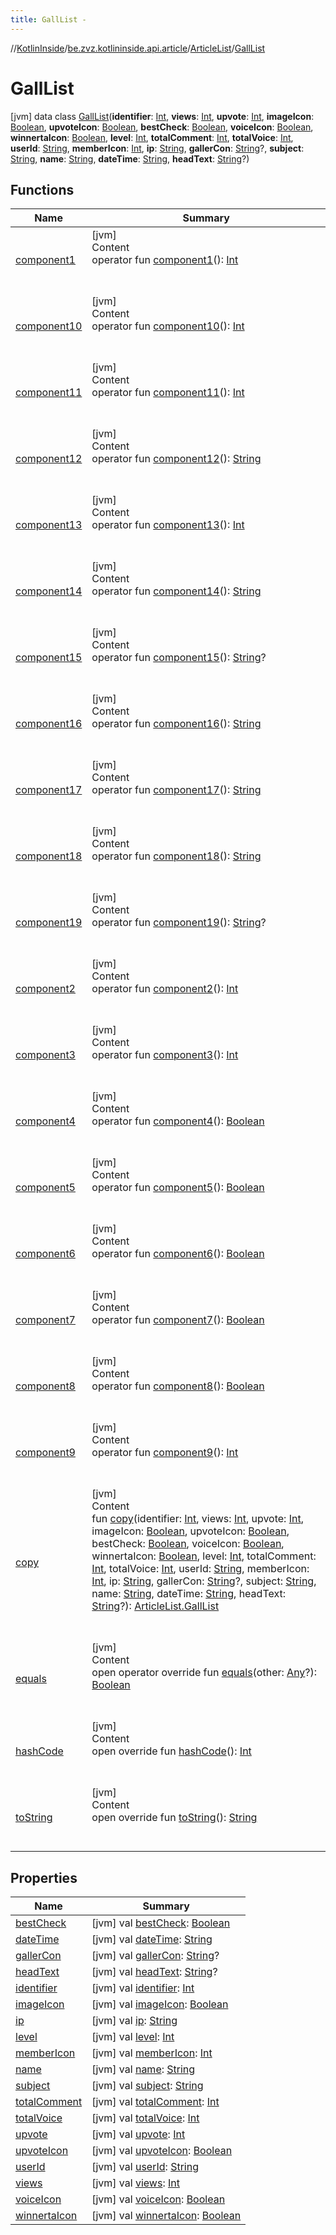 ```yaml
---
title: GallList -
---
```

//[KotlinInside](../../../index.md)/[be.zvz.kotlininside.api.article](../../index.md)/[ArticleList](../index.md)/[GallList](index.md)



# GallList  
 [jvm] data class [GallList](index.md)(**identifier**: [Int](https://kotlinlang.org/api/latest/jvm/stdlib/kotlin/-int/index.html), **views**: [Int](https://kotlinlang.org/api/latest/jvm/stdlib/kotlin/-int/index.html), **upvote**: [Int](https://kotlinlang.org/api/latest/jvm/stdlib/kotlin/-int/index.html), **imageIcon**: [Boolean](https://kotlinlang.org/api/latest/jvm/stdlib/kotlin/-boolean/index.html), **upvoteIcon**: [Boolean](https://kotlinlang.org/api/latest/jvm/stdlib/kotlin/-boolean/index.html), **bestCheck**: [Boolean](https://kotlinlang.org/api/latest/jvm/stdlib/kotlin/-boolean/index.html), **voiceIcon**: [Boolean](https://kotlinlang.org/api/latest/jvm/stdlib/kotlin/-boolean/index.html), **winnertaIcon**: [Boolean](https://kotlinlang.org/api/latest/jvm/stdlib/kotlin/-boolean/index.html), **level**: [Int](https://kotlinlang.org/api/latest/jvm/stdlib/kotlin/-int/index.html), **totalComment**: [Int](https://kotlinlang.org/api/latest/jvm/stdlib/kotlin/-int/index.html), **totalVoice**: [Int](https://kotlinlang.org/api/latest/jvm/stdlib/kotlin/-int/index.html), **userId**: [String](https://kotlinlang.org/api/latest/jvm/stdlib/kotlin/-string/index.html), **memberIcon**: [Int](https://kotlinlang.org/api/latest/jvm/stdlib/kotlin/-int/index.html), **ip**: [String](https://kotlinlang.org/api/latest/jvm/stdlib/kotlin/-string/index.html), **gallerCon**: [String](https://kotlinlang.org/api/latest/jvm/stdlib/kotlin/-string/index.html)?, **subject**: [String](https://kotlinlang.org/api/latest/jvm/stdlib/kotlin/-string/index.html), **name**: [String](https://kotlinlang.org/api/latest/jvm/stdlib/kotlin/-string/index.html), **dateTime**: [String](https://kotlinlang.org/api/latest/jvm/stdlib/kotlin/-string/index.html), **headText**: [String](https://kotlinlang.org/api/latest/jvm/stdlib/kotlin/-string/index.html)?)   


## Functions  
  
|  Name|  Summary| 
|---|---|
| <a name="be.zvz.kotlininside.api.article/ArticleList.GallList/component1/#/PointingToDeclaration/"></a>[component1](component1.md)| <a name="be.zvz.kotlininside.api.article/ArticleList.GallList/component1/#/PointingToDeclaration/"></a>[jvm]  <br>Content  <br>operator fun [component1](component1.md)(): [Int](https://kotlinlang.org/api/latest/jvm/stdlib/kotlin/-int/index.html)  <br><br><br>
| <a name="be.zvz.kotlininside.api.article/ArticleList.GallList/component10/#/PointingToDeclaration/"></a>[component10](component10.md)| <a name="be.zvz.kotlininside.api.article/ArticleList.GallList/component10/#/PointingToDeclaration/"></a>[jvm]  <br>Content  <br>operator fun [component10](component10.md)(): [Int](https://kotlinlang.org/api/latest/jvm/stdlib/kotlin/-int/index.html)  <br><br><br>
| <a name="be.zvz.kotlininside.api.article/ArticleList.GallList/component11/#/PointingToDeclaration/"></a>[component11](component11.md)| <a name="be.zvz.kotlininside.api.article/ArticleList.GallList/component11/#/PointingToDeclaration/"></a>[jvm]  <br>Content  <br>operator fun [component11](component11.md)(): [Int](https://kotlinlang.org/api/latest/jvm/stdlib/kotlin/-int/index.html)  <br><br><br>
| <a name="be.zvz.kotlininside.api.article/ArticleList.GallList/component12/#/PointingToDeclaration/"></a>[component12](component12.md)| <a name="be.zvz.kotlininside.api.article/ArticleList.GallList/component12/#/PointingToDeclaration/"></a>[jvm]  <br>Content  <br>operator fun [component12](component12.md)(): [String](https://kotlinlang.org/api/latest/jvm/stdlib/kotlin/-string/index.html)  <br><br><br>
| <a name="be.zvz.kotlininside.api.article/ArticleList.GallList/component13/#/PointingToDeclaration/"></a>[component13](component13.md)| <a name="be.zvz.kotlininside.api.article/ArticleList.GallList/component13/#/PointingToDeclaration/"></a>[jvm]  <br>Content  <br>operator fun [component13](component13.md)(): [Int](https://kotlinlang.org/api/latest/jvm/stdlib/kotlin/-int/index.html)  <br><br><br>
| <a name="be.zvz.kotlininside.api.article/ArticleList.GallList/component14/#/PointingToDeclaration/"></a>[component14](component14.md)| <a name="be.zvz.kotlininside.api.article/ArticleList.GallList/component14/#/PointingToDeclaration/"></a>[jvm]  <br>Content  <br>operator fun [component14](component14.md)(): [String](https://kotlinlang.org/api/latest/jvm/stdlib/kotlin/-string/index.html)  <br><br><br>
| <a name="be.zvz.kotlininside.api.article/ArticleList.GallList/component15/#/PointingToDeclaration/"></a>[component15](component15.md)| <a name="be.zvz.kotlininside.api.article/ArticleList.GallList/component15/#/PointingToDeclaration/"></a>[jvm]  <br>Content  <br>operator fun [component15](component15.md)(): [String](https://kotlinlang.org/api/latest/jvm/stdlib/kotlin/-string/index.html)?  <br><br><br>
| <a name="be.zvz.kotlininside.api.article/ArticleList.GallList/component16/#/PointingToDeclaration/"></a>[component16](component16.md)| <a name="be.zvz.kotlininside.api.article/ArticleList.GallList/component16/#/PointingToDeclaration/"></a>[jvm]  <br>Content  <br>operator fun [component16](component16.md)(): [String](https://kotlinlang.org/api/latest/jvm/stdlib/kotlin/-string/index.html)  <br><br><br>
| <a name="be.zvz.kotlininside.api.article/ArticleList.GallList/component17/#/PointingToDeclaration/"></a>[component17](component17.md)| <a name="be.zvz.kotlininside.api.article/ArticleList.GallList/component17/#/PointingToDeclaration/"></a>[jvm]  <br>Content  <br>operator fun [component17](component17.md)(): [String](https://kotlinlang.org/api/latest/jvm/stdlib/kotlin/-string/index.html)  <br><br><br>
| <a name="be.zvz.kotlininside.api.article/ArticleList.GallList/component18/#/PointingToDeclaration/"></a>[component18](component18.md)| <a name="be.zvz.kotlininside.api.article/ArticleList.GallList/component18/#/PointingToDeclaration/"></a>[jvm]  <br>Content  <br>operator fun [component18](component18.md)(): [String](https://kotlinlang.org/api/latest/jvm/stdlib/kotlin/-string/index.html)  <br><br><br>
| <a name="be.zvz.kotlininside.api.article/ArticleList.GallList/component19/#/PointingToDeclaration/"></a>[component19](component19.md)| <a name="be.zvz.kotlininside.api.article/ArticleList.GallList/component19/#/PointingToDeclaration/"></a>[jvm]  <br>Content  <br>operator fun [component19](component19.md)(): [String](https://kotlinlang.org/api/latest/jvm/stdlib/kotlin/-string/index.html)?  <br><br><br>
| <a name="be.zvz.kotlininside.api.article/ArticleList.GallList/component2/#/PointingToDeclaration/"></a>[component2](component2.md)| <a name="be.zvz.kotlininside.api.article/ArticleList.GallList/component2/#/PointingToDeclaration/"></a>[jvm]  <br>Content  <br>operator fun [component2](component2.md)(): [Int](https://kotlinlang.org/api/latest/jvm/stdlib/kotlin/-int/index.html)  <br><br><br>
| <a name="be.zvz.kotlininside.api.article/ArticleList.GallList/component3/#/PointingToDeclaration/"></a>[component3](component3.md)| <a name="be.zvz.kotlininside.api.article/ArticleList.GallList/component3/#/PointingToDeclaration/"></a>[jvm]  <br>Content  <br>operator fun [component3](component3.md)(): [Int](https://kotlinlang.org/api/latest/jvm/stdlib/kotlin/-int/index.html)  <br><br><br>
| <a name="be.zvz.kotlininside.api.article/ArticleList.GallList/component4/#/PointingToDeclaration/"></a>[component4](component4.md)| <a name="be.zvz.kotlininside.api.article/ArticleList.GallList/component4/#/PointingToDeclaration/"></a>[jvm]  <br>Content  <br>operator fun [component4](component4.md)(): [Boolean](https://kotlinlang.org/api/latest/jvm/stdlib/kotlin/-boolean/index.html)  <br><br><br>
| <a name="be.zvz.kotlininside.api.article/ArticleList.GallList/component5/#/PointingToDeclaration/"></a>[component5](component5.md)| <a name="be.zvz.kotlininside.api.article/ArticleList.GallList/component5/#/PointingToDeclaration/"></a>[jvm]  <br>Content  <br>operator fun [component5](component5.md)(): [Boolean](https://kotlinlang.org/api/latest/jvm/stdlib/kotlin/-boolean/index.html)  <br><br><br>
| <a name="be.zvz.kotlininside.api.article/ArticleList.GallList/component6/#/PointingToDeclaration/"></a>[component6](component6.md)| <a name="be.zvz.kotlininside.api.article/ArticleList.GallList/component6/#/PointingToDeclaration/"></a>[jvm]  <br>Content  <br>operator fun [component6](component6.md)(): [Boolean](https://kotlinlang.org/api/latest/jvm/stdlib/kotlin/-boolean/index.html)  <br><br><br>
| <a name="be.zvz.kotlininside.api.article/ArticleList.GallList/component7/#/PointingToDeclaration/"></a>[component7](component7.md)| <a name="be.zvz.kotlininside.api.article/ArticleList.GallList/component7/#/PointingToDeclaration/"></a>[jvm]  <br>Content  <br>operator fun [component7](component7.md)(): [Boolean](https://kotlinlang.org/api/latest/jvm/stdlib/kotlin/-boolean/index.html)  <br><br><br>
| <a name="be.zvz.kotlininside.api.article/ArticleList.GallList/component8/#/PointingToDeclaration/"></a>[component8](component8.md)| <a name="be.zvz.kotlininside.api.article/ArticleList.GallList/component8/#/PointingToDeclaration/"></a>[jvm]  <br>Content  <br>operator fun [component8](component8.md)(): [Boolean](https://kotlinlang.org/api/latest/jvm/stdlib/kotlin/-boolean/index.html)  <br><br><br>
| <a name="be.zvz.kotlininside.api.article/ArticleList.GallList/component9/#/PointingToDeclaration/"></a>[component9](component9.md)| <a name="be.zvz.kotlininside.api.article/ArticleList.GallList/component9/#/PointingToDeclaration/"></a>[jvm]  <br>Content  <br>operator fun [component9](component9.md)(): [Int](https://kotlinlang.org/api/latest/jvm/stdlib/kotlin/-int/index.html)  <br><br><br>
| <a name="be.zvz.kotlininside.api.article/ArticleList.GallList/copy/#kotlin.Int#kotlin.Int#kotlin.Int#kotlin.Boolean#kotlin.Boolean#kotlin.Boolean#kotlin.Boolean#kotlin.Boolean#kotlin.Int#kotlin.Int#kotlin.Int#kotlin.String#kotlin.Int#kotlin.String#kotlin.String?#kotlin.String#kotlin.String#kotlin.String#kotlin.String?/PointingToDeclaration/"></a>[copy](copy.md)| <a name="be.zvz.kotlininside.api.article/ArticleList.GallList/copy/#kotlin.Int#kotlin.Int#kotlin.Int#kotlin.Boolean#kotlin.Boolean#kotlin.Boolean#kotlin.Boolean#kotlin.Boolean#kotlin.Int#kotlin.Int#kotlin.Int#kotlin.String#kotlin.Int#kotlin.String#kotlin.String?#kotlin.String#kotlin.String#kotlin.String#kotlin.String?/PointingToDeclaration/"></a>[jvm]  <br>Content  <br>fun [copy](copy.md)(identifier: [Int](https://kotlinlang.org/api/latest/jvm/stdlib/kotlin/-int/index.html), views: [Int](https://kotlinlang.org/api/latest/jvm/stdlib/kotlin/-int/index.html), upvote: [Int](https://kotlinlang.org/api/latest/jvm/stdlib/kotlin/-int/index.html), imageIcon: [Boolean](https://kotlinlang.org/api/latest/jvm/stdlib/kotlin/-boolean/index.html), upvoteIcon: [Boolean](https://kotlinlang.org/api/latest/jvm/stdlib/kotlin/-boolean/index.html), bestCheck: [Boolean](https://kotlinlang.org/api/latest/jvm/stdlib/kotlin/-boolean/index.html), voiceIcon: [Boolean](https://kotlinlang.org/api/latest/jvm/stdlib/kotlin/-boolean/index.html), winnertaIcon: [Boolean](https://kotlinlang.org/api/latest/jvm/stdlib/kotlin/-boolean/index.html), level: [Int](https://kotlinlang.org/api/latest/jvm/stdlib/kotlin/-int/index.html), totalComment: [Int](https://kotlinlang.org/api/latest/jvm/stdlib/kotlin/-int/index.html), totalVoice: [Int](https://kotlinlang.org/api/latest/jvm/stdlib/kotlin/-int/index.html), userId: [String](https://kotlinlang.org/api/latest/jvm/stdlib/kotlin/-string/index.html), memberIcon: [Int](https://kotlinlang.org/api/latest/jvm/stdlib/kotlin/-int/index.html), ip: [String](https://kotlinlang.org/api/latest/jvm/stdlib/kotlin/-string/index.html), gallerCon: [String](https://kotlinlang.org/api/latest/jvm/stdlib/kotlin/-string/index.html)?, subject: [String](https://kotlinlang.org/api/latest/jvm/stdlib/kotlin/-string/index.html), name: [String](https://kotlinlang.org/api/latest/jvm/stdlib/kotlin/-string/index.html), dateTime: [String](https://kotlinlang.org/api/latest/jvm/stdlib/kotlin/-string/index.html), headText: [String](https://kotlinlang.org/api/latest/jvm/stdlib/kotlin/-string/index.html)?): [ArticleList.GallList](index.md)  <br><br><br>
| <a name="kotlin/Any/equals/#kotlin.Any?/PointingToDeclaration/"></a>[equals](../../../be.zvz.kotlininside.utils/-string-util/-companion/index.md#%5Bkotlin%2FAny%2Fequals%2F%23kotlin.Any%3F%2FPointingToDeclaration%2F%5D%2FFunctions%2F578868537)| <a name="kotlin/Any/equals/#kotlin.Any?/PointingToDeclaration/"></a>[jvm]  <br>Content  <br>open operator override fun [equals](../../../be.zvz.kotlininside.utils/-string-util/-companion/index.md#%5Bkotlin%2FAny%2Fequals%2F%23kotlin.Any%3F%2FPointingToDeclaration%2F%5D%2FFunctions%2F578868537)(other: [Any](https://kotlinlang.org/api/latest/jvm/stdlib/kotlin/-any/index.html)?): [Boolean](https://kotlinlang.org/api/latest/jvm/stdlib/kotlin/-boolean/index.html)  <br><br><br>
| <a name="kotlin/Any/hashCode/#/PointingToDeclaration/"></a>[hashCode](../../../be.zvz.kotlininside.utils/-string-util/-companion/index.md#%5Bkotlin%2FAny%2FhashCode%2F%23%2FPointingToDeclaration%2F%5D%2FFunctions%2F578868537)| <a name="kotlin/Any/hashCode/#/PointingToDeclaration/"></a>[jvm]  <br>Content  <br>open override fun [hashCode](../../../be.zvz.kotlininside.utils/-string-util/-companion/index.md#%5Bkotlin%2FAny%2FhashCode%2F%23%2FPointingToDeclaration%2F%5D%2FFunctions%2F578868537)(): [Int](https://kotlinlang.org/api/latest/jvm/stdlib/kotlin/-int/index.html)  <br><br><br>
| <a name="kotlin/Any/toString/#/PointingToDeclaration/"></a>[toString](../../../be.zvz.kotlininside.utils/-string-util/-companion/index.md#%5Bkotlin%2FAny%2FtoString%2F%23%2FPointingToDeclaration%2F%5D%2FFunctions%2F578868537)| <a name="kotlin/Any/toString/#/PointingToDeclaration/"></a>[jvm]  <br>Content  <br>open override fun [toString](../../../be.zvz.kotlininside.utils/-string-util/-companion/index.md#%5Bkotlin%2FAny%2FtoString%2F%23%2FPointingToDeclaration%2F%5D%2FFunctions%2F578868537)(): [String](https://kotlinlang.org/api/latest/jvm/stdlib/kotlin/-string/index.html)  <br><br><br>


## Properties  
  
|  Name|  Summary| 
|---|---|
| <a name="be.zvz.kotlininside.api.article/ArticleList.GallList/bestCheck/#/PointingToDeclaration/"></a>[bestCheck](best-check.md)| <a name="be.zvz.kotlininside.api.article/ArticleList.GallList/bestCheck/#/PointingToDeclaration/"></a> [jvm] val [bestCheck](best-check.md): [Boolean](https://kotlinlang.org/api/latest/jvm/stdlib/kotlin/-boolean/index.html)   <br>
| <a name="be.zvz.kotlininside.api.article/ArticleList.GallList/dateTime/#/PointingToDeclaration/"></a>[dateTime](date-time.md)| <a name="be.zvz.kotlininside.api.article/ArticleList.GallList/dateTime/#/PointingToDeclaration/"></a> [jvm] val [dateTime](date-time.md): [String](https://kotlinlang.org/api/latest/jvm/stdlib/kotlin/-string/index.html)   <br>
| <a name="be.zvz.kotlininside.api.article/ArticleList.GallList/gallerCon/#/PointingToDeclaration/"></a>[gallerCon](galler-con.md)| <a name="be.zvz.kotlininside.api.article/ArticleList.GallList/gallerCon/#/PointingToDeclaration/"></a> [jvm] val [gallerCon](galler-con.md): [String](https://kotlinlang.org/api/latest/jvm/stdlib/kotlin/-string/index.html)?   <br>
| <a name="be.zvz.kotlininside.api.article/ArticleList.GallList/headText/#/PointingToDeclaration/"></a>[headText](head-text.md)| <a name="be.zvz.kotlininside.api.article/ArticleList.GallList/headText/#/PointingToDeclaration/"></a> [jvm] val [headText](head-text.md): [String](https://kotlinlang.org/api/latest/jvm/stdlib/kotlin/-string/index.html)?   <br>
| <a name="be.zvz.kotlininside.api.article/ArticleList.GallList/identifier/#/PointingToDeclaration/"></a>[identifier](identifier.md)| <a name="be.zvz.kotlininside.api.article/ArticleList.GallList/identifier/#/PointingToDeclaration/"></a> [jvm] val [identifier](identifier.md): [Int](https://kotlinlang.org/api/latest/jvm/stdlib/kotlin/-int/index.html)   <br>
| <a name="be.zvz.kotlininside.api.article/ArticleList.GallList/imageIcon/#/PointingToDeclaration/"></a>[imageIcon](image-icon.md)| <a name="be.zvz.kotlininside.api.article/ArticleList.GallList/imageIcon/#/PointingToDeclaration/"></a> [jvm] val [imageIcon](image-icon.md): [Boolean](https://kotlinlang.org/api/latest/jvm/stdlib/kotlin/-boolean/index.html)   <br>
| <a name="be.zvz.kotlininside.api.article/ArticleList.GallList/ip/#/PointingToDeclaration/"></a>[ip](ip.md)| <a name="be.zvz.kotlininside.api.article/ArticleList.GallList/ip/#/PointingToDeclaration/"></a> [jvm] val [ip](ip.md): [String](https://kotlinlang.org/api/latest/jvm/stdlib/kotlin/-string/index.html)   <br>
| <a name="be.zvz.kotlininside.api.article/ArticleList.GallList/level/#/PointingToDeclaration/"></a>[level](level.md)| <a name="be.zvz.kotlininside.api.article/ArticleList.GallList/level/#/PointingToDeclaration/"></a> [jvm] val [level](level.md): [Int](https://kotlinlang.org/api/latest/jvm/stdlib/kotlin/-int/index.html)   <br>
| <a name="be.zvz.kotlininside.api.article/ArticleList.GallList/memberIcon/#/PointingToDeclaration/"></a>[memberIcon](member-icon.md)| <a name="be.zvz.kotlininside.api.article/ArticleList.GallList/memberIcon/#/PointingToDeclaration/"></a> [jvm] val [memberIcon](member-icon.md): [Int](https://kotlinlang.org/api/latest/jvm/stdlib/kotlin/-int/index.html)   <br>
| <a name="be.zvz.kotlininside.api.article/ArticleList.GallList/name/#/PointingToDeclaration/"></a>[name](name.md)| <a name="be.zvz.kotlininside.api.article/ArticleList.GallList/name/#/PointingToDeclaration/"></a> [jvm] val [name](name.md): [String](https://kotlinlang.org/api/latest/jvm/stdlib/kotlin/-string/index.html)   <br>
| <a name="be.zvz.kotlininside.api.article/ArticleList.GallList/subject/#/PointingToDeclaration/"></a>[subject](subject.md)| <a name="be.zvz.kotlininside.api.article/ArticleList.GallList/subject/#/PointingToDeclaration/"></a> [jvm] val [subject](subject.md): [String](https://kotlinlang.org/api/latest/jvm/stdlib/kotlin/-string/index.html)   <br>
| <a name="be.zvz.kotlininside.api.article/ArticleList.GallList/totalComment/#/PointingToDeclaration/"></a>[totalComment](total-comment.md)| <a name="be.zvz.kotlininside.api.article/ArticleList.GallList/totalComment/#/PointingToDeclaration/"></a> [jvm] val [totalComment](total-comment.md): [Int](https://kotlinlang.org/api/latest/jvm/stdlib/kotlin/-int/index.html)   <br>
| <a name="be.zvz.kotlininside.api.article/ArticleList.GallList/totalVoice/#/PointingToDeclaration/"></a>[totalVoice](total-voice.md)| <a name="be.zvz.kotlininside.api.article/ArticleList.GallList/totalVoice/#/PointingToDeclaration/"></a> [jvm] val [totalVoice](total-voice.md): [Int](https://kotlinlang.org/api/latest/jvm/stdlib/kotlin/-int/index.html)   <br>
| <a name="be.zvz.kotlininside.api.article/ArticleList.GallList/upvote/#/PointingToDeclaration/"></a>[upvote](upvote.md)| <a name="be.zvz.kotlininside.api.article/ArticleList.GallList/upvote/#/PointingToDeclaration/"></a> [jvm] val [upvote](upvote.md): [Int](https://kotlinlang.org/api/latest/jvm/stdlib/kotlin/-int/index.html)   <br>
| <a name="be.zvz.kotlininside.api.article/ArticleList.GallList/upvoteIcon/#/PointingToDeclaration/"></a>[upvoteIcon](upvote-icon.md)| <a name="be.zvz.kotlininside.api.article/ArticleList.GallList/upvoteIcon/#/PointingToDeclaration/"></a> [jvm] val [upvoteIcon](upvote-icon.md): [Boolean](https://kotlinlang.org/api/latest/jvm/stdlib/kotlin/-boolean/index.html)   <br>
| <a name="be.zvz.kotlininside.api.article/ArticleList.GallList/userId/#/PointingToDeclaration/"></a>[userId](user-id.md)| <a name="be.zvz.kotlininside.api.article/ArticleList.GallList/userId/#/PointingToDeclaration/"></a> [jvm] val [userId](user-id.md): [String](https://kotlinlang.org/api/latest/jvm/stdlib/kotlin/-string/index.html)   <br>
| <a name="be.zvz.kotlininside.api.article/ArticleList.GallList/views/#/PointingToDeclaration/"></a>[views](views.md)| <a name="be.zvz.kotlininside.api.article/ArticleList.GallList/views/#/PointingToDeclaration/"></a> [jvm] val [views](views.md): [Int](https://kotlinlang.org/api/latest/jvm/stdlib/kotlin/-int/index.html)   <br>
| <a name="be.zvz.kotlininside.api.article/ArticleList.GallList/voiceIcon/#/PointingToDeclaration/"></a>[voiceIcon](voice-icon.md)| <a name="be.zvz.kotlininside.api.article/ArticleList.GallList/voiceIcon/#/PointingToDeclaration/"></a> [jvm] val [voiceIcon](voice-icon.md): [Boolean](https://kotlinlang.org/api/latest/jvm/stdlib/kotlin/-boolean/index.html)   <br>
| <a name="be.zvz.kotlininside.api.article/ArticleList.GallList/winnertaIcon/#/PointingToDeclaration/"></a>[winnertaIcon](winnerta-icon.md)| <a name="be.zvz.kotlininside.api.article/ArticleList.GallList/winnertaIcon/#/PointingToDeclaration/"></a> [jvm] val [winnertaIcon](winnerta-icon.md): [Boolean](https://kotlinlang.org/api/latest/jvm/stdlib/kotlin/-boolean/index.html)   <br>

